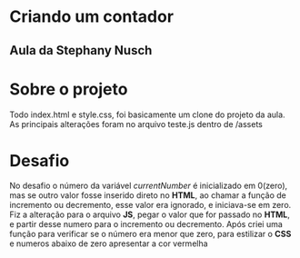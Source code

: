 # Criando um contador
## Aula da Stephany Nusch

# Sobre o projeto
Todo index.html e style.css, foi basicamente um clone do projeto da aula. 
As principais alterações foram no arquivo teste.js dentro de /assets

# Desafio
No desafio o número da variável *currentNumber* é inicializado em 0(zero), mas se outro valor fosse inserido direto no **HTML**, ao chamar a função de incremento ou decremento, esse valor era ignorado, e iniciava-se em zero. Fiz a alteração para o arquivo **JS**, pegar o valor que for passado no **HTML**, e partir desse numero para o incremento ou decremento. 
Após criei uma função para verificar se o número era menor que zero, para estilizar o **CSS** e numeros abaixo de zero apresentar a cor vermelha

